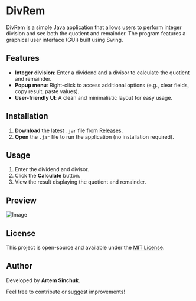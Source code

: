 # DivRem

DivRem is a simple Java application that allows users to perform integer division and see both the quotient and remainder. The program features a graphical user interface (GUI) built using Swing.

## Features
- **Integer division**: Enter a dividend and a divisor to calculate the quotient and remainder.
- **Popup menu**: Right-click to access additional options (e.g., clear fields, copy result, paste values).
- **User-friendly UI**: A clean and minimalistic layout for easy usage.

## Installation
1. **Download** the latest `.jar` file from [Releases](#).
2. **Open** the `.jar` file to run the application (no installation required).

## Usage
1. Enter the dividend and divisor.
2. Click the **Calculate** button.
3. View the result displaying the quotient and remainder.

## Preview
![Image](https://github.com/user-attachments/assets/61e66cc8-9f82-409d-8013-cbcb730ce2bd)

## License
This project is open-source and available under the [MIT License](#).

## Author
Developed by **Artem Sinchuk**.

Feel free to contribute or suggest improvements!

